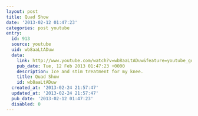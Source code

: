 ```yaml
---
layout: post
title: Quad Show
date: '2013-02-12 01:47:23'
categories: post youtube
entry:
  id: 913
  source: youtube
  uid: wb8aaLtADuw
  data:
    link: http://www.youtube.com/watch?v=wb8aaLtADuw&feature=youtube_gdata&hd=1
    pub_date: Tue, 12 Feb 2013 01:47:23 +0000
    description: Ice and stim treatment for my knee.
    title: Quad Show
    id: wb8aaLtADuw
  created_at: '2013-02-24 21:57:47'
  updated_at: '2013-02-24 21:57:47'
  pub_date: '2013-02-12 01:47:23'
  disabled: 0
---
```

